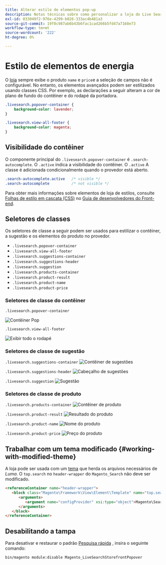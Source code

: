 ```yaml
---
title: Alterar estilo de elementos pop-up
description: Notas técnicas sobre como personalizar a loja do Live Search.
exl-id: 033049f2-976e-4299-b026-333ac4b481a3
source-git-commit: 19f0c987ab6b43b6fac1cad266b5fd47a7168e73
workflow-type: tm+mt
source-wordcount: '222'
ht-degree: 0%

---
```


# Estilo de elementos de energia

O [loja](storefront-popover.md) sempre exibe o produto `name` e `price`e a seleção de campos não é configurável. No entanto, os elementos avançados podem ser estilizados usando classes CSS. Por exemplo, as declarações a seguir alteram a cor de plano de fundo do contêiner e do rodapé da portadora.

```css
.livesearch.popover-container {
    background-color: lavender;
}

.livesearch.view-all-footer {
    background-color: magenta;
}
```

## Visibilidade do contêiner

O componente principal do `.livesearch.popover-container` é `.search-autocomplete`.  O `.active` indica a visibilidade do contêiner. O `.active` A classe é adicionada condicionalmente quando o provedor está aberto.

```css
.search-autocomplete.active   /* visible */
.search-autocomplete          /* not visible */
```

Para obter mais informações sobre elementos de loja de estilos, consulte [Folhas de estilo em cascata (CSS)](https://devdocs.magento.com/guides/v2.4/frontend-dev-guide/css-topics/css-overview.html) no [Guia de desenvolvedores do Front-end](https://devdocs.magento.com/guides/v2.4/frontend-dev-guide/bk-frontend-dev-guide.html).

## Seletores de classes

Os seletores de classe a seguir podem ser usados para estilizar o contêiner, a sugestão e os elementos do produto no provedor.

* `.livesearch.popover-container`
* `.livesearch.view-all-footer`
* `.livesearch.suggestions-container`
* `.livesearch.suggestions-header`
* `.livesearch.suggestion`
* `.livesearch.products-container`
* `.livesearch.product-result`
* `.livesearch.product-name`
* `.livesearch.product-price`

### Seletores de classe do contêiner

`.livesearch.popover-container`

![Contêiner Pop](assets/livesearch-popover-container.png)

`.livesearch.view-all-footer`

![Exibir todo o rodapé](assets/livesearch-view-all-footer.png)

### Seletores de classe de sugestão

`.livesearch.suggestions-container`
![Contêiner de sugestões](assets/livesearch-suggestions-container.png)

`.livesearch.suggestions-header`
![Cabeçalho de sugestões](assets/livesearch-suggestions-header.png)

`.livesearch.suggestion`
![Sugestão](assets/livesearch-suggestion.png)

### Seletores de classe de produto

`.livesearch.products-container`
![Contêiner de produto](assets/livesearch-product-container.png)

`.livesearch.product-result`
![Resultado do produto](assets/livesearch-product-result.png)

`.livesearch.product-name`
![Nome do produto](assets/livesearch-product-name.png)

`.livesearch.product-price`
![Preço do produto](assets/livesearch-product-price.png)

## Trabalhar com um tema modificado {#working-with-modified-theme}

A loja pode ser usada com um [tema](https://devdocs.magento.com/guides/v2.3/frontend-dev-guide/themes/theme-overview.html) que herda os arquivos necessários de *Luma*. O `top.search` no `header-wrapper` do `Magento_Search` não deve ser modificado.

```html
<referenceContainer name="header-wrapper">
   <block class="Magento\Framework\View\Element\Template" name="top.search" as="topSearch" template="Magento_Search::form.mini.phtml">
      <arguments>
         <argument name="configProvider" xsi:type="object">Magento\Search\ViewModel\ConfigProvider</argument>
      </arguments>
   </block>
</referenceContainer>
```

## Desabilitando a tampa

Para desativar e restaurar o padrão [Pesquisa rápida](https://docs.magento.com/user-guide/catalog/search-quick.html) , insira o seguinte comando:

```bash
bin/magento module:disable Magento_LiveSearchStorefrontPopover
```
